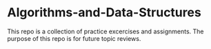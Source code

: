 # Algorithms-and-Data-Structures

This repo is a collection of practice excercises and assignments. The purpose of this repo is for future topic reviews.
